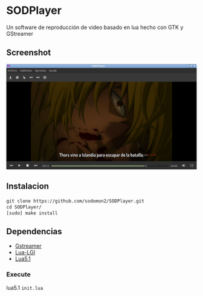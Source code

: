 # SODPlayer

Un software de reproducción de video basado en lua hecho con GTK y GStreamer

## Screenshot

![screenshot](vistas/images/screenshot5.png) 

## Instalacion

```
git clone https://github.com/sodomon2/SODPlayer.git
cd SODPlayer/
[sudo] make install
```

## Dependencias 

- [Gstreamer](https://gstreamer.freedesktop.org/download/)
- [Lua-LGI](https://github.com/pavouk/lgi)
- [Lua5.1](https://www.lua.org/download.html)

### Execute

lua5.1 `init.lua`
